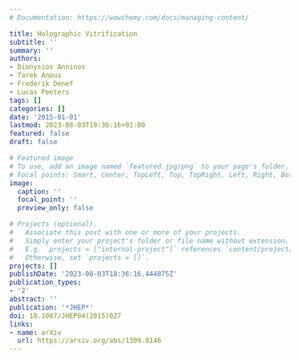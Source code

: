 ```yaml
---
# Documentation: https://wowchemy.com/docs/managing-content/

title: Holographic Vitrification
subtitle: ''
summary: ''
authors:
- Dionysios Anninos
- Tarek Anous
- Frederik Denef
- Lucas Peeters
tags: []
categories: []
date: '2015-01-01'
lastmod: 2023-08-03T19:36:16+01:00
featured: false
draft: false

# Featured image
# To use, add an image named `featured.jpg/png` to your page's folder.
# Focal points: Smart, Center, TopLeft, Top, TopRight, Left, Right, BottomLeft, Bottom, BottomRight.
image:
  caption: ''
  focal_point: ''
  preview_only: false

# Projects (optional).
#   Associate this post with one or more of your projects.
#   Simply enter your project's folder or file name without extension.
#   E.g. `projects = ["internal-project"]` references `content/project/deep-learning/index.md`.
#   Otherwise, set `projects = []`.
projects: []
publishDate: '2023-08-03T18:36:16.444875Z'
publication_types:
- '2'
abstract: ''
publication: '*JHEP*'
doi: 10.1007/JHEP04(2015)027
links:
- name: arXiv
  url: https://arxiv.org/abs/1309.0146
---
```

